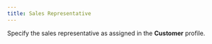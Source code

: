 ```yaml
---
title: Sales Representative
---
```



Specify the sales representative as assigned in the **Customer**  profile.

